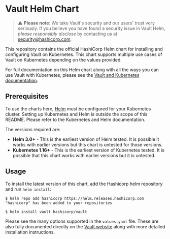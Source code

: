 # Vault Helm Chart

> :warning: **Please note**: We take Vault's security and our users' trust very
> seriously. If you believe you have found a security issue in Vault Helm,
> _please responsibly disclose_ by contacting us at
> [security@hashicorp.com](mailto:security@hashicorp.com).

This repository contains the official HashiCorp Helm chart for installing and
configuring Vault on Kubernetes. This chart supports multiple use cases of Vault
on Kubernetes depending on the values provided.

For full documentation on this Helm chart along with all the ways you can use
Vault with Kubernetes, please see the
[Vault and Kubernetes documentation](https://www.vaultproject.io/docs/platform/k8s/).

## Prerequisites

To use the charts here, [Helm](https://helm.sh/) must be configured for your
Kubernetes cluster. Setting up Kubernetes and Helm is outside the scope of this
README. Please refer to the Kubernetes and Helm documentation.

The versions required are:

- **Helm 3.0+** - This is the earliest version of Helm tested. It is possible it
  works with earlier versions but this chart is untested for those versions.
- **Kubernetes 1.16+** - This is the earliest version of Kubernetes tested. It
  is possible that this chart works with earlier versions but it is untested.

## Usage

To install the latest version of this chart, add the Hashicorp helm repository
and run `helm install`:

```console
$ helm repo add hashicorp https://helm.releases.hashicorp.com
"hashicorp" has been added to your repositories

$ helm install vault hashicorp/vault
```

Please see the many options supported in the `values.yaml` file. These are also
fully documented directly on the
[Vault website](https://www.vaultproject.io/docs/platform/k8s/helm) along with
more detailed installation instructions.
